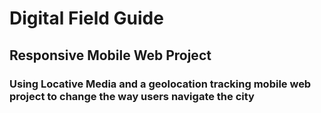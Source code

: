 # Digital Field Guide
## Responsive Mobile Web Project

### Using Locative Media and a geolocation tracking mobile web project to change the way users navigate the city
